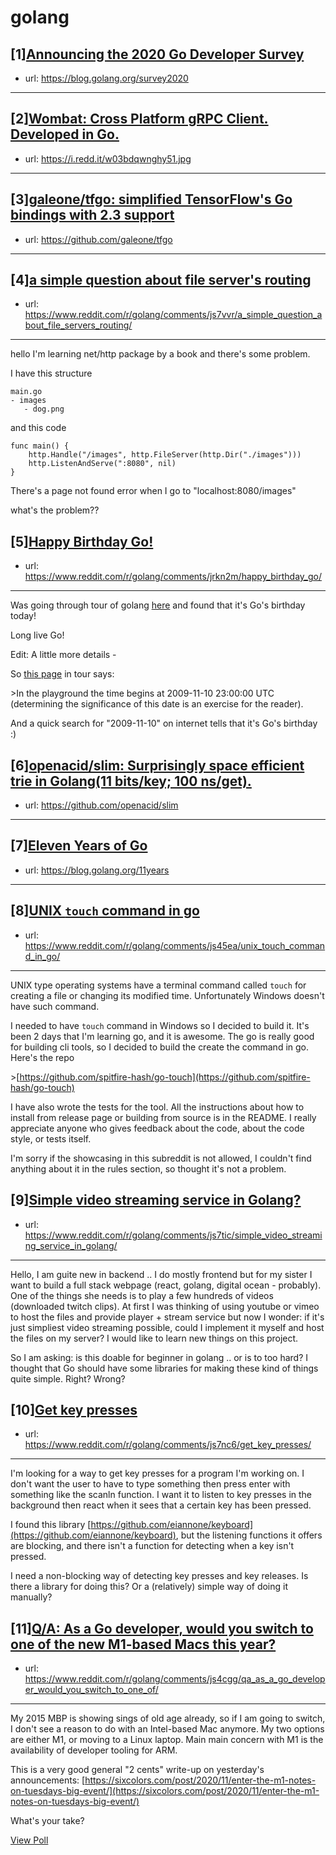 # golang
## [1][Announcing the 2020 Go Developer Survey](https://www.reddit.com/r/golang/comments/jeuosg/announcing_the_2020_go_developer_survey/)
- url: https://blog.golang.org/survey2020
---

## [2][Wombat: Cross Platform gRPC Client. Developed in Go.](https://www.reddit.com/r/golang/comments/jrudsh/wombat_cross_platform_grpc_client_developed_in_go/)
- url: https://i.redd.it/w03bdqwnghy51.jpg
---

## [3][galeone/tfgo: simplified TensorFlow's Go bindings with 2.3 support](https://www.reddit.com/r/golang/comments/js53od/galeonetfgo_simplified_tensorflows_go_bindings/)
- url: https://github.com/galeone/tfgo
---

## [4][a simple question about file server's routing](https://www.reddit.com/r/golang/comments/js7vvr/a_simple_question_about_file_servers_routing/)
- url: https://www.reddit.com/r/golang/comments/js7vvr/a_simple_question_about_file_servers_routing/
---
hello I'm learning net/http package by a book and there's some problem.

I have this structure

    main.go
    - images
       - dog.png

and this code

    func main() {
    	http.Handle("/images", http.FileServer(http.Dir("./images")))
    	http.ListenAndServe(":8080", nil)
    }

There's a page not found error when I go to "localhost:8080/images"

what's the problem??
## [5][Happy Birthday Go!](https://www.reddit.com/r/golang/comments/jrkn2m/happy_birthday_go/)
- url: https://www.reddit.com/r/golang/comments/jrkn2m/happy_birthday_go/
---
Was going through tour of golang  [here](https://tour.golang.org/welcome/4) and found that it's Go's birthday today!

Long live Go!

Edit: A little more details - 

So [this page](https://tour.golang.org/welcome/4) in tour says:

&gt;In the playground the time begins at 2009-11-10 23:00:00 UTC  (determining the significance of this date is an exercise for the  reader).

And a quick search for "2009-11-10" on internet tells that it's Go's birthday :)
## [6][openacid/slim: Surprisingly space efficient trie in Golang(11 bits/key; 100 ns/get).](https://www.reddit.com/r/golang/comments/js5n9d/openacidslim_surprisingly_space_efficient_trie_in/)
- url: https://github.com/openacid/slim
---

## [7][Eleven Years of Go](https://www.reddit.com/r/golang/comments/jrrlk4/eleven_years_of_go/)
- url: https://blog.golang.org/11years
---

## [8][UNIX `touch` command in go](https://www.reddit.com/r/golang/comments/js45ea/unix_touch_command_in_go/)
- url: https://www.reddit.com/r/golang/comments/js45ea/unix_touch_command_in_go/
---
UNIX type operating systems  have a terminal command called `touch` for creating a file or changing its modified time. Unfortunately Windows doesn't have such command.

I needed to have `touch` command in Windows so I decided to build it. It's been 2 days  that I'm learning go, and it is awesome. The go is really good for building cli tools, so I decided to build the create the command in go. Here's the repo

&gt;[https://github.com/spitfire-hash/go-touch](https://github.com/spitfire-hash/go-touch)

I have also wrote the tests for the tool. All the instructions about how to install from release page or building from source is  in the README. I really appreciate anyone who gives feedback about the code, about the code style, or tests itself.

I'm sorry if the showcasing in this subreddit is not allowed, I couldn't find anything about it in the rules section, so thought it's not a problem.
## [9][Simple video streaming service in Golang?](https://www.reddit.com/r/golang/comments/js7tic/simple_video_streaming_service_in_golang/)
- url: https://www.reddit.com/r/golang/comments/js7tic/simple_video_streaming_service_in_golang/
---
Hello, I am guite new in backend .. I do mostly frontend but for my sister I want to build a full stack webpage (react, golang, digital ocean - probably). One of the things she needs is to play a few hundreds of videos (downloaded twitch clips). At first I was thinking of using youtube or vimeo to host the files and provide player + stream service but now I wonder:  if it's just simpliest video streaming possible, could I implement it myself and host the files on my server? I would like to learn new things on this project.   


So I am asking: is this doable for beginner in golang .. or is to too hard? I thought that Go should have some libraries for making these kind of things quite simple. Right? Wrong?
## [10][Get key presses](https://www.reddit.com/r/golang/comments/js7nc6/get_key_presses/)
- url: https://www.reddit.com/r/golang/comments/js7nc6/get_key_presses/
---
I'm looking for a way to get key presses for a program I'm working on. I don't want the user to have to type something then press enter with something like the scanln function. I want it to listen to key presses in the background then react when it sees that a certain key has been pressed.

I found this library [https://github.com/eiannone/keyboard](https://github.com/eiannone/keyboard), but the listening functions it offers are blocking, and there isn't a function for detecting when a key isn't pressed.

I need a non-blocking way of detecting key presses and key releases. Is there a library for doing this? Or a (relatively) simple way of doing it manually?
## [11][Q/A: As a Go developer, would you switch to one of the new M1-based Macs this year?](https://www.reddit.com/r/golang/comments/js4cgg/qa_as_a_go_developer_would_you_switch_to_one_of/)
- url: https://www.reddit.com/r/golang/comments/js4cgg/qa_as_a_go_developer_would_you_switch_to_one_of/
---
My  2015 MBP is showing sings of old age already, so if I am going to  switch, I don't see a reason to do with an Intel-based Mac anymore. My  two options are either M1, or moving to a Linux laptop. Main main  concern with M1 is the availability of developer tooling for ARM.

This is a very good general "2 cents" write-up on yesterday's announcements: [https://sixcolors.com/post/2020/11/enter-the-m1-notes-on-tuesdays-big-event/](https://sixcolors.com/post/2020/11/enter-the-m1-notes-on-tuesdays-big-event/)

What's your take?

[View Poll](https://www.reddit.com/poll/js4cgg)
